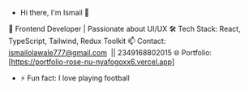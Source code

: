 -  Hi there, I'm Ismail 👋

🚀 Frontend Developer | Passionate about UI/UX
🛠 Tech Stack: React, TypeScript, Tailwind, Redux Toolkit
📫 Contact: [ismailolawale777@gmail.com](mailto:ismailolawale777@gmail.com)  || 2349168802015
🌐 Portfolio: [https://portfolio-rose-nu-nyafogoxx6.vercel.app]


- ⚡ Fun fact: I love playing football

<!---
DevIsmail-coder/DevIsmail-coder is a ✨ special ✨ repository because its `README.md` (this file) appears on your GitHub profile.
You can click the Preview link to take a look at your changes.
--->
